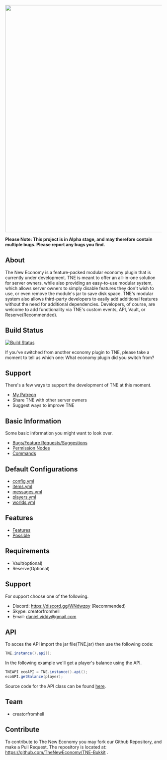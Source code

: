<p align="center">
    <img src="http://i.imgur.com/eDlmaed.png" width="728" />
</p>

**Please Note: This project is in Alpha stage, and may therefore contain multiple bugs. Please report any bugs you find.**  

About
--------------
The New Economy is a feature-packed modular economy plugin that is currently under development. TNE is meant to offer an all-in-one solution for server owners, while also providing an easy-to-use modular system, which allows
server owners to simply disable features they don't wish to use, or even remove the module's jar to save disk space. TNE's modular system also allows third-party developers to easily add additional features without
the need for additional dependencies. Developers, of course, are welcome to add functionality via TNE's custom events, API, Vault, or Reserve(Recommended).

Build Status
--------------
[![Build Status](https://travis-ci.org/TheNewEconomy/TNE-Bukkit.svg?branch=master)](https://travis-ci.org/TheNewEconomy/TNE-Bukkit)

If you've switched from another economy plugin to TNE, please take a moment to tell us which one:
What economy plugin did you switch from?

Support
-------------
There's a few ways to support the development of TNE at this moment.

* [My Patreon](https://www.patreon.com/creatorfromhell)
* Share TNE with other server owners
* Suggest ways to improve TNE

Basic Information
----------
Some basic information you might want to look over.
- [Bugs/Feature Requests/Suggestions](https://github.com/TheNewEconomy/TNE-Bukkit/issues)
- [Permission Nodes](https://github.com/TheNewEconomy/TNE-Bukkit/blob/master/Docs/Permissions.md)
- [Commands](https://github.com/TheNewEconomy/TNE-Bukkit/blob/master/Docs/Commands.md)

Default Configurations
----------
- [config.yml](https://github.com/TheNewEconomy/TNE-Bukkit/blob/master/src/com/github/resources/config.yml)
- [items.yml](https://github.com/TheNewEconomy/TNE-Bukkit/blob/master/src/com/github/resources/items.yml)
- [messages.yml](https://github.com/TheNewEconomy/TNE-Bukkit/blob/master/src/com/github/resources/messages.yml)
- [players.yml](https://github.com/TheNewEconomy/TNE-Bukkit/blob/master/src/com/github/resources/players.yml)
- [worlds.yml](https://github.com/TheNewEconomy/TNE-Bukkit/blob/master/src/com/github/resources/worlds.yml)

Features
----------
- [Features](https://github.com/TheNewEconomy/TNE-Bukkit/blob/master/Features.md) 
- [Possible](https://github.com/TheNewEconomy/TNE-Bukkit/blob/master/Possible.md) 

Requirements
----------
- Vault(optional) 
- Reserve(Optional)

Support
----------
For support choose one of the following.

- Discord: https://discord.gg/WNdwzpy (Recommended)
- Skype: creatorfromhell
- Email: daniel.viddy@gmail.com  

API
---------
To acces the API import the jar file(TNE.jar) then use the following code:  

```java
TNE.instance().api();  
```

In the following example we'll get a player's balance using the API.  

```java
TNEAPI ecoAPI = TNE.instance().api();  
ecoAPI.getBalance(player);
```

Source code for the API class can be found [here](https://github.com/TheNewEconomy/TNE-Bukkit/blob/master/src/com/github/tnerevival/core/api/TNEAPI.java).


Team
----------
- creatorfromhell  

Contribute
----------
To contribute to The New Economy you may fork our Github Repository, and make a Pull Request. The repository is located at: https://github.com/TheNewEconomy/TNE-Bukkit .
